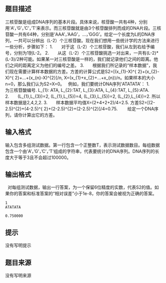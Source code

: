 


## 题目描述
三核苷酸是组成DNA序列的基本片段。具体来说，核苷酸一共有4种，分别用’A’，’G’，’C’，’T’来表示。而三核苷酸就是由3个核苷酸排列而成的DNA片段。三核苷酸一共有64种，分别是’AAA’，’AAG’，…，’GGG’。给定一个长度为L的DNA序列，一共可以分辨出（L-2）个三核苷酸。现在我们想用一些统计学的方法来进行一些分析，步骤如下：
1.       对于这（L-2）个三核苷酸，我们从左到右给予编号，分别为1到L-2。
2.       从这（L-2）个三核苷酸挑选一对出来，一共有(L-2)*(L-3)/2种可能。如果某一对三核苷酸是一样的，我们就记录他们之间的距离。他们之间的距离定义为他们的编号之差。
3.       根据我们所记录的“样本数据”，我们现在需要计算样本数据的方差。方差的计算公式是S2=[(x_{1}-X)^{ 2}+(x_{2}-X)^{ 2}+…+(x_{n}-X)^{2}]/n, X=(x_{1}+x_{2}+…+x_{n})/n。如果样本的大小n=0，那么我们认为S2=X=0。
 
例如，我们要统计DNA序列’ATATATA’：
1.       为三核苷酸编号. L_{1}: ATA, L_{2}:TAT, L_{3}:ATA, L_{4}:TAT, L_{5}:ATA.
2.       (L_{1},L_{3})=2, (L_{1},L_{5})=4, (L_{3},L_{5})=2, (L_{2},L_{4})=2. 所以样本数据是2,4,2,2.
3.       样本数据平均值X=(2+4+2+2)/4=2.5.
方差S2=[(2-2.5)^{2}+(4-2.5)^{ 2}+(2-2.5)^{2}+(2-2.5)^{2}]/4=0.75.
       给定一个DNA序列，请你计算出它的方差。
## 输入格式
输入包含多组测试数据。第一行包含一个正整数T，表示测试数据数目。每组数据包含一个由’A’，’G’，’C’，’T’组成的字符串，代表要统计的DNA序列。DNA序列的长度大于等于3且不会超过100000。
 
## 输出格式
 
对每组测试数据，输出一行答案，为一个保留6位精度的实数，代表S2的值。如果你的答案和标准答案的“相对误差”小于1e-8，你的答案会被视为正确的答案。

```input1
1
ATATATA

```

```output1
0.750000
```

## 提示
没有写明提示
## 题目来源
没有写明来源


